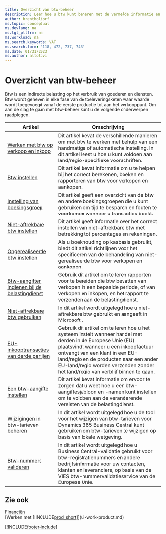 ```yaml
---
title: Overzicht van btw-beheer
description: Leer hoe u btw kunt beheren met de vermelde informatie en resources.
author: brentholtorf
ms.topic: conceptual
ms.devlang: na
ms.tgt_pltfrm: na
ms.workload: na
ms.search.keywords: VAT
ms.search.form: '118, 472, 737, 743'
ms.date: 01/31/2023
ms.author: altotovi
---
```

# Overzicht van btw-beheer
Btw is een indirecte belasting op het verbruik van goederen en diensten. Btw wordt geheven in elke fase van de toeleveringsketen waar waarde wordt toegevoegd vanaf de eerste productie tot aan het verkooppunt. Om aan de slag te gaan met btw-beheer kunt u de volgende onderwerpen raadplegen.  

|  Artikel  |  Omschrijving  |  
|--------|--------------|  
| [Werken met btw op verkoop en inkoop](finance-work-with-vat.md) | Dit artikel bevat de verschillende manieren om met btw te werken met behulp van een handmatige of automatische instelling. In dit artikel leest u hoe u kunt voldoen aan land/regio-specifieke voorschriften.|
| [Btw instellen](finance-setup-vat.md) | Dit artikel bevat informatie om u te helpen bij het correct berekenen, boeken en rapporteren van btw voor verkopen en aankopen.|
| [Instelling van boekingsgroep](finance-posting-groups.md#tax-posting-groups) | Dit artikel geeft een overzicht van de btw en andere boekingsgroepen die u kunt gebruiken om tijd te besparen en fouten te voorkomen wanneer u transacties boekt.|
| [Niet-aftrekbare btw instellen](finance-setup-nondeductible-vat.md) | Dit artikel geeft informatie over het correct instellen van niet-aftrekbare btw met betrekking tot percentages en rekeningen.|
| [Ongerealiseerde btw instellen](finance-setup-unrealized-vat.md) | Als u boekhouding op kasbasis gebruikt, biedt dit artikel richtlijnen voor het specificeren van de behandeling van niet-gerealiseerde btw voor verkopen en aankopen.|
| [Btw-aangiften indienen bij de belastingdienst](finance-how-report-vat.md) | Gebruik dit artikel om te leren rapporten voor te bereiden die btw bevatten van verkopen in een bepaalde periode, of van verkopen en inkopen, en het rapport te verzenden aan de belastingdienst.|
| [Niet-aftrekbare btw gebruiken](finance-how-use-non-deductible-vat.md) | In dit artikel wordt uitgelegd hoe u niet-aftrekbare btw gebruikt en aangeeft in Microsoft .| 
| [EU-inkooptransacties van derde partijen](finance-how-to-eu3party-trade-purchase.md) | Gebruik dit artikel om te leren hoe u het systeem instelt wanneer handel met derden in de Europese Unie (EU) plaatsvindt wanneer u een inkoopfactuur ontvangt van een klant in een EU-land/regio en de producten naar een ander EU-land/regio worden verzonden zonder het land/regio van verblijf binnen te gaan.|  
| [Een btw-aangifte instellen](finance-how-setup-vat-statement.md) | Dit artikel bevat informatie om ervoor te zorgen dat u weet hoe u een btw-aangiftesjabloon en -namen kunt instellen om te voldoen aan de veranderende vereisten van de belastingdienst.|
| [Wijzigingen in btw-tarieven beheren](finance-how-use-vat-rate-change-tool.md) | In dit artikel wordt uitgelegd hoe u de tool voor het wijzigen van btw-tarieven voor Dynamics 365 Business Central kunt gebruiken om btw-tarieven te wijzigen op basis van lokale wetgeving.|
| [Btw-nummers valideren](finance-how-validate-vat-registration-number.md) | In dit artikel wordt uitgelegd hoe u Business Central-validatie gebruikt voor btw-registratienummers en andere bedrijfsinformatie voor uw contacten, klanten en leveranciers, op basis van de VIES btw-nummervalidatieservice van de Europese Unie.|


## Zie ook  
[Financiën](finance.md)  
[Werken met [!INCLUDE[prod_short](includes/prod_short.md)]](ui-work-product.md)


[!INCLUDE[footer-include](includes/footer-banner.md)]
